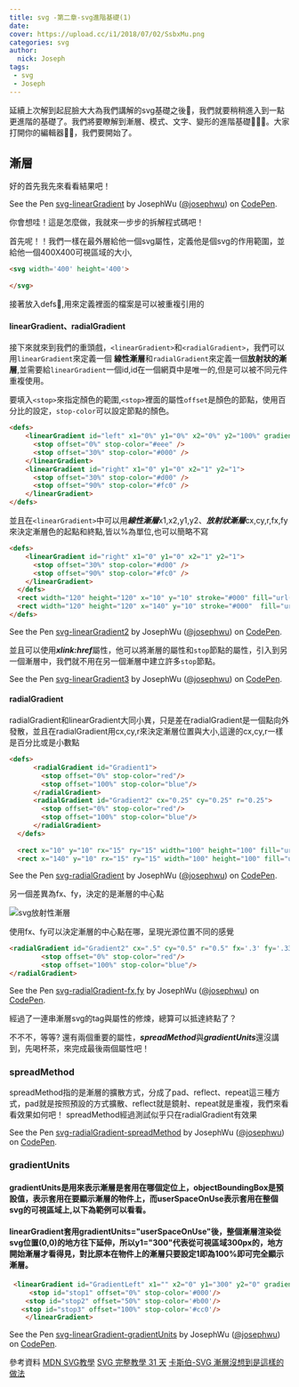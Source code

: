 ```yaml
---
title: svg -第二章-svg進階基礎(1)
date: 
cover: https://upload.cc/i1/2018/07/02/SsbxMu.png
categories: svg
author: 
  nick: Joseph 
tags: 
 - svg  
 - Joseph
---
```


延續上次解到起屁臉大大為我們講解的svg基礎之後，我們就要稍稍進入到一點更進階的基礎了。我們將要瞭解到漸層、模式、文字、變形的進階基礎。大家打開你的編輯器，我們要開始了。

## 漸層

好的首先我先來看看結果吧！
<p data-height="265" data-theme-id="0" data-slug-hash="NzojzE" data-default-tab="html,result" data-user="josephwu" data-embed-version="2" data-pen-title="svg-linearGradient" class="codepen">See the Pen <a href="https://codepen.io/josephwu/pen/NzojzE/">svg-linearGradient</a> by JosephWu (<a href="https://codepen.io/josephwu">@josephwu</a>) on <a href="https://codepen.io">CodePen</a>.</p>
<script async src="https://static.codepen.io/assets/embed/ei.js"></script>

你會想哇！這是怎麼做，我就來一步步的拆解程式碼吧！

首先呢！！我們一樣在最外層給他一個svg屬性，定義他是個svg的作用範圍，並給他一個400X400可視區域的大小,

```html
<svg width='400' height='400'>
   
</svg>
```

接著放入defs,用來定義裡面的檔案是可以被重複引用的

#### linearGradient、radialGradient

接下來就來到我們的重頭戲，`<linearGradient>`和`<radialGradient>`，我們可以用`linearGradient`來定義一個       **線性漸層**和`radialGradient`來定義一個**放射狀的漸層**,並需要給`linearGradient`一個id,id在一個網頁中是唯一的,但是可以被不同元件重複使用。

要填入`<stop>`來指定顏色的範圍,`<stop>`裡面的屬性`offset`是顏色的節點，使用百分比的設定，`stop-color`可以設定節點的顏色。

```html
<defs>
    <linearGradient id="left" x1="0%" y1="0%" x2="0%" y2="100%" gradientUnits="userSpaceOnUse">
      <stop offset="0%" stop-color="#eee" />
      <stop offset="30%" stop-color="#000" />
    </linearGradient>
    <linearGradient id="right" x1="0" y1="0" x2="1" y2="1">
      <stop offset="30%" stop-color="#d00" />
      <stop offset="90%" stop-color="#fc0" />
    </linearGradient>
</defs>
```

並且在`<linearGradient>`中可以用***線性漸層***x1,x2,y1,y2、***放射狀漸層***cx,cy,r,fx,fy來決定漸層色的起點和終點,皆以%為單位,也可以簡略不寫

```html
<defs>
    <linearGradient id="right" x1="0" y1="0" x2="1" y2="1">
      <stop offset="30%" stop-color="#d00" />
      <stop offset="90%" stop-color="#fc0" />
    </linearGradient>
  </defs>
  <rect width="120" height="120" x="10" y="10" stroke="#000" fill="url(#right)" />
  <rect width="120" height="120" x="140" y="10" stroke="#000"  fill="url(#right)" />
</defs>
```

<p data-height="265" data-theme-id="0" data-slug-hash="bKzRQd" data-default-tab="html,result" data-user="josephwu" data-embed-version="2" data-pen-title="svg-linearGradient2" class="codepen">See the Pen <a href="https://codepen.io/josephwu/pen/bKzRQd/">svg-linearGradient2</a> by JosephWu (<a href="https://codepen.io/josephwu">@josephwu</a>) on <a href="https://codepen.io">CodePen</a>.</p>
<script async src="https://static.codepen.io/assets/embed/ei.js"></script>

並且可以使用***xlink:href***屬性，他可以將漸層的屬性和`stop`節點的屬性，引入到另一個漸層中，我們就不用在另一個漸層中建立許多`stop`節點。

<p data-height="265" data-theme-id="0" data-slug-hash="vrbJEw" data-default-tab="html,result" data-user="josephwu" data-embed-version="2" data-pen-title="svg-linearGradient3" class="codepen">See the Pen <a href="https://codepen.io/josephwu/pen/vrbJEw/">svg-linearGradient3</a> by JosephWu (<a href="https://codepen.io/josephwu">@josephwu</a>) on <a href="https://codepen.io">CodePen</a>.</p>
<script async src="https://static.codepen.io/assets/embed/ei.js"></script>

#### radialGradient

radialGradient和linearGradient大同小異，只是差在radialGradient是一個點向外發散，並且在radialGradient用cx,cy,r來決定漸層位置與大小,這邊的cx,cy,r一樣是百分比或是小數點

```html
<defs>
      <radialGradient id="Gradient1">
        <stop offset="0%" stop-color="red"/>
        <stop offset="100%" stop-color="blue"/>
      </radialGradient>
      <radialGradient id="Gradient2" cx="0.25" cy="0.25" r="0.25">
        <stop offset="0%" stop-color="red"/>
        <stop offset="100%" stop-color="blue"/>
      </radialGradient>
  </defs>
 
  <rect x="10" y="10" rx="15" ry="15" width="100" height="100" fill="url(#Gradient1)"/>
  <rect x="140" y="10" rx="15" ry="15" width="100" height="100" fill="url(#Gradient2)"/>
```
<p data-height="265" data-theme-id="0" data-slug-hash="bKzraq" data-default-tab="html,result" data-user="josephwu" data-embed-version="2" data-pen-title="svg-radialGradient" class="codepen">See the Pen <a href="https://codepen.io/josephwu/pen/bKzraq/">svg-radialGradient</a> by JosephWu (<a href="https://codepen.io/josephwu">@josephwu</a>) on <a href="https://codepen.io">CodePen</a>.</p>
<script async src="https://static.codepen.io/assets/embed/ei.js"></script>

另一個差異為fx、fy，決定的是漸層的中心點

![svg放射性漸層](https://developer.mozilla.org/@api/deki/files/352/=SVG_Radial_Grandient_Focus_Example.png)

使用fx、fy可以決定漸層的中心點在哪，呈現光源位置不同的感覺

```html
<radialGradient id="Gradient2" cx=".5" cy="0.5" r="0.5" fx='.3' fy='.33'>
        <stop offset="0%" stop-color="red"/>
        <stop offset="100%" stop-color="blue"/>
</radialGradient>
```
<p data-height="265" data-theme-id="0" data-slug-hash="pKGrOL" data-default-tab="html,result" data-user="josephwu" data-embed-version="2" data-pen-title="svg-radialGradient-fx,fy" class="codepen">See the Pen <a href="https://codepen.io/josephwu/pen/pKGrOL/">svg-radialGradient-fx,fy</a> by JosephWu (<a href="https://codepen.io/josephwu">@josephwu</a>) on <a href="https://codepen.io">CodePen</a>.</p>
<script async src="https://static.codepen.io/assets/embed/ei.js"></script>

經過了一連串漸層svg的tag與屬性的修煉，總算可以抵達終點了？

不不不，等等? 還有兩個重要的屬性，***spreadMethod***與***gradientUnits***還沒講到，先喝杯茶，來完成最後兩個屬性吧！

### spreadMethod

spreadMethod指的是漸層的擴散方式，分成了pad、reflect、repeat這三種方式，pad就是按照預設的方式擴散、reflect就是鏡射、repeat就是重複，我們來看看效果如何吧！
spreadMethod經過測試似乎只在radialGradient有效果

<p data-height="265" data-theme-id="0" data-slug-hash="gKqGMx" data-default-tab="html,result" data-user="josephwu" data-embed-version="2" data-pen-title="svg-radialGradient-spreadMethod" class="codepen">See the Pen <a href="https://codepen.io/josephwu/pen/gKqGMx/">svg-radialGradient-spreadMethod</a> by JosephWu (<a href="https://codepen.io/josephwu">@josephwu</a>) on <a href="https://codepen.io">CodePen</a>.</p>
<script async src="https://static.codepen.io/assets/embed/ei.js"></script>

### gradientUnits

#### gradientUnits是用來表示漸層是套用在哪個定位上，objectBoundingBox是預設值，表示套用在要顯示漸層的物件上，而userSpaceOnUse表示套用在整個svg的可視區域上,以下為範例可以看看。
#### linearGradient套用gradientUnits="userSpaceOnUse"後，整個漸層渲染從svg位置(0,0)的地方往下延伸，所以y1="300"代表從可視區域300px的，地方開始漸層才看得見，對比原本在物件上的漸層只要設定1即為100%即可完全顯示漸層。

```html
 <linearGradient id="GradientLeft" x1="" x2="0" y1="300" y2="0" gradientUnits="userSpaceOnUse">
     <stop id="stop1" offset="0%" stop-color='#000'/>
    <stop id="stop2" offset="50%" stop-color='#b00'/>
   <stop id="stop3" offset="100%" stop-color='#cc0'/>
    </linearGradient>
```
<p data-height="265" data-theme-id="0" data-slug-hash="PaVOJL" data-default-tab="html,result" data-user="josephwu" data-embed-version="2" data-pen-title="svg-linearGradient-gradientUnits" class="codepen">See the Pen <a href="https://codepen.io/josephwu/pen/PaVOJL/">svg-linearGradient-gradientUnits</a> by JosephWu (<a href="https://codepen.io/josephwu">@josephwu</a>) on <a href="https://codepen.io">CodePen</a>.</p>
<script async src="https://static.codepen.io/assets/embed/ei.js"></script>

參考資料
[MDN SVG教學](https://developer.mozilla.org/zh-TW/docs/Web/SVG/Tutorial)
[SVG 完整教學 31 天](http://www.oxxostudio.tw/articles/201410/svg-tutorial.html)
[卡斯伯-SVG 漸層沒想到是這樣的做法](https://wcc723.github.io/svg/2014/06/05/svg-linear-gradient/)














